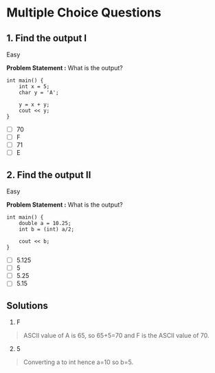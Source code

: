 # Multiple Choice Questions

## 1. Find the output I
Easy

**Problem Statement :** What is the output?
```
int main() {
    int x = 5;
    char y = 'A';

    y = x + y;
    cout << y;
}
```

- [ ] 70
- [ ] F
- [ ] 71
- [ ] E

## 2. Find the output II
Easy

**Problem Statement :** What is the output?
```
int main() {
    double a = 10.25;
    int b = (int) a/2;

    cout << b;
}
```

- [ ] 5.125
- [ ] 5
- [ ] 5.25
- [ ] 5.15

## Solutions
1. F
> ASCII value of A is 65, so 65+5=70 and F is the ASCII value of 70.

2. 5
> Converting a to int hence a=10 so b=5.
